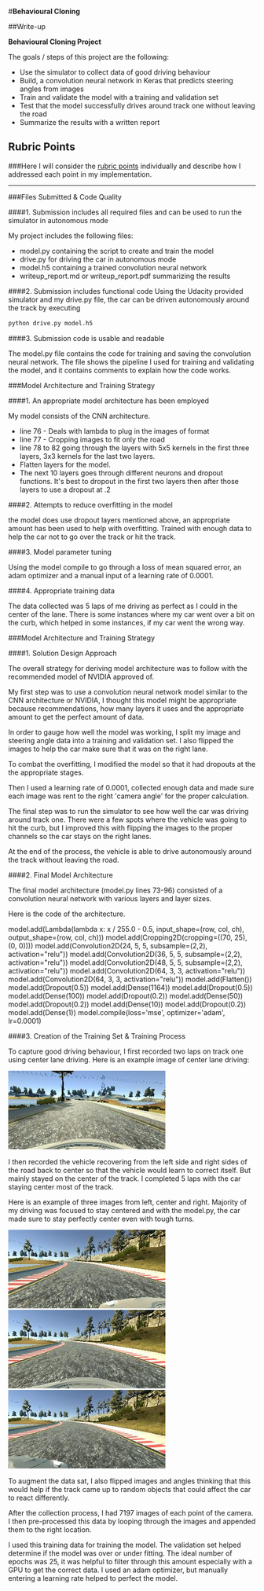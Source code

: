 #**Behavioural Cloning** 

##Write-up

**Behavioural Cloning Project**

The goals / steps of this project are the following:
* Use the simulator to collect data of good driving behaviour
* Build, a convolution neural network in Keras that predicts steering angles from images
* Train and validate the model with a training and validation set
* Test that the model successfully drives around track one without leaving the road
* Summarize the results with a written report

## Rubric Points

###Here I will consider the [rubric points](https://review.udacity.com/#!/rubrics/432/view) individually and describe how I addressed each point in my implementation.  

---

###Files Submitted & Code Quality

####1. Submission includes all required files and can be used to run the simulator in autonomous mode

My project includes the following files:
* model.py containing the script to create and train the model
* drive.py for driving the car in autonomous mode
* model.h5 containing a trained convolution neural network 
* writeup_report.md or writeup_report.pdf summarizing the results

####2. Submission includes functional code
Using the Udacity provided simulator and my drive.py file, the car can be driven autonomously around the track by executing 
```sh
python drive.py model.h5
```

####3. Submission code is usable and readable

The model.py file contains the code for training and saving the convolution neural network. The file shows the pipeline I used for training and validating the model, and it contains comments to explain how the code works.

###Model Architecture and Training Strategy

####1. An appropriate model architecture has been employed

My model consists of the CNN architecture. 

- line 76 - Deals with lambda to plug in the images of format
- line 77 - Cropping images to fit only the road
- line 78 to 82 going through the layers with 5x5 kernels in the first three layers, 3x3 kernels for the last two layers.
- Flatten layers for the model.
- The next 10 layers goes through different neurons and dropout functions. It's best to dropout in the first two layers then after those layers to use a dropout at .2

####2. Attempts to reduce overfitting in the model

the model does use dropout layers mentioned above, an appropriate amount has been used to help with overfitting. Trained with enough data to help the car not to go over the track or hit the track.

####3. Model parameter tuning

Using the model compile to go through a loss of mean squared error, an adam optimizer and a manual input of a learning rate of 0.0001.

####4. Appropriate training data

The data collected was 5 laps of me driving as perfect as I could in the center of the lane. There is some instances where my car went over a bit on the curb, which helped in some instances, if my car went the wrong way.

###Model Architecture and Training Strategy

####1. Solution Design Approach

The overall strategy for deriving model architecture was to follow with the recommended model of NVIDIA approved of.

My first step was to use a convolution neural network model similar to the CNN architecture or NVIDIA, I thought this model might be appropriate because recommendations, how many layers it uses and the appropriate amount to get the perfect amount of data.

In order to gauge how well the model was working, I split my image and steering angle data into a training and validation set. I also flipped the images to help the car make sure that it was on the right lane.

To combat the overfitting, I modified the model so that it had dropouts at the the appropriate stages.

Then I used a learning rate of 0.0001, collected enough data and made sure each image was rent to the right 'camera angle' for the proper calculation.

The final step was to run the simulator to see how well the car was driving around track one. There were a few spots where the vehicle was going to hit the curb, but I improved this with flipping the images to the proper channels so the car stays on the right lanes.

At the end of the process, the vehicle is able to drive autonomously around the track without leaving the road.

####2. Final Model Architecture

The final model architecture (model.py lines 73-96) consisted of a convolution neural network with various  layers and layer sizes.

Here is the code of the architecture.

model.add(Lambda(lambda x: x / 255.0 - 0.5, input_shape=(row, col, ch), output_shape=(row, col, ch)))
model.add(Cropping2D(cropping=((70, 25), (0, 0))))
model.add(Convolution2D(24, 5, 5, subsample=(2,2), activation="relu"))
model.add(Convolution2D(36, 5, 5, subsample=(2,2), activation="relu"))
model.add(Convolution2D(48, 5, 5, subsample=(2,2), activation="relu"))
model.add(Convolution2D(64, 3, 3, activation="relu"))
model.add(Convolution2D(64, 3, 3, activation="relu"))
model.add(Flatten())
model.add(Dropout(0.5))
model.add(Dense(1164))
model.add(Dropout(0.5))
model.add(Dense(100))
model.add(Dropout(0.2))
model.add(Dense(50))
model.add(Dropout(0.2))
model.add(Dense(10))
model.add(Dropout(0.2))
model.add(Dense(1))
model.compile(loss='mse', optimizer='adam', lr=0.0001)

####3. Creation of the Training Set & Training Process

To capture good driving behaviour, I first recorded two laps on track one using center lane driving. Here is an example image of center lane driving:

![alt text](https://github.com/TheAisBack/CarND-Behavioral-Cloning-P3/blob/master/center-image.jpg "Center Image")

I then recorded the vehicle recovering from the left side and right sides of the road back to center so that the vehicle would learn to correct itself. But mainly stayed on the center of the track. I completed 5 laps with the car staying center most of the track.

Here is an example of three images from left, center and right. Majority of my driving was focused to stay centered and with the model.py, the car made sure to stay perfectly center even with tough turns.

![alt text](https://github.com/TheAisBack/CarND-Behavioral-Cloning-P3/blob/master/left1.jpg "Left Image")![alt text](https://github.com/TheAisBack/CarND-Behavioral-Cloning-P3/blob/master/center1.jpg "Center Image")![alt text](https://github.com/TheAisBack/CarND-Behavioral-Cloning-P3/blob/master/right1.jpg "Right Image")

To augment the data sat, I also flipped images and angles thinking that this would help if the track came up to random objects that could affect the car to react differently.

After the collection process, I had 7197 images of each point of the camera. I then pre-processed this data by looping through the images and appended them to the right location.

I used this training data for training the model. The validation set helped determine if the model was over or under fitting. The ideal number of epochs was 25, it was helpful to filter through this amount especially with a GPU to get the correct data. I used an adam optimizer, but manually entering a learning rate helped to perfect the model.
